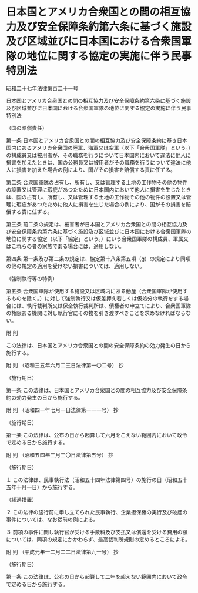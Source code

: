 # 日本国とアメリカ合衆国との間の相互協力及び安全保障条約第六条に基づく施設及び区域並びに日本国における合衆国軍隊の地位に関する協定の実施に伴う民事特別法

昭和二十七年法律第百二十一号

日本国とアメリカ合衆国との間の相互協力及び安全保障条約第六条に基づく施設及び区域並びに日本国における合衆国軍隊の地位に関する協定の実施に伴う民事特別法

（国の賠償責任）

第一条 日本国とアメリカ合衆国との間の相互協力及び安全保障条約に基き日本国内にあるアメリカ合衆国の陸軍、海軍又は空軍（以下「合衆国軍隊」という。）の構成員又は被用者が、その職務を行うについて日本国内において違法に他人に損害を加えたときは、国の公務員又は被用者がその職務を行うについて違法に他人に損害を加えた場合の例により、国がその損害を賠償する責に任ずる。

第二条 合衆国軍隊の占有し、所有し、又は管理する土地の工作物その他の物件の設置又は管理に瑕疵があつたために日本国内において他人に損害を生じたときは、国の占有し、所有し、又は管理する土地の工作物その他の物件の設置又は管理に瑕疵があつたために他人に損害を生じた場合の例により、国がその損害を賠償する責に任ずる。

第三条 前二条の規定は、被害者が日本国とアメリカ合衆国との間の相互協力及び安全保障条約第六条に基づく施設及び区域並びに日本国における合衆国軍隊の地位に関する協定（以下「協定」という。）にいう合衆国軍隊の構成員、軍属又はこれらの者の家族である場合には、適用しない。

第四条 第一条及び第二条の規定は、協定第十八条第五項（g）の規定により同項の他の規定の適用を受けない損害については、適用しない。

（強制執行等の特例）

第五条 合衆国軍隊が使用する施設又は区域内にある動産（合衆国軍隊が使用するものを除く。）に対して強制執行又は仮差押え若しくは仮処分の執行をする場合には、執行裁判所又は保全執行裁判所は、債権者の申立てにより、合衆国軍隊の権限ある機関に対し執行官にその物を引き渡すべきことを求めなければならない。

附 則

この法律は、日本国とアメリカ合衆国との間の安全保障条約の効力発生の日から施行する。

附 則 （昭和三五年六月二三日法律第一〇二号） 抄

（施行期日）

第一条 この法律は、日本国とアメリカ合衆国との間の相互協力及び安全保障条約の効力発生の日から施行する。

附 則 （昭和四一年七月一日法律第一一一号） 抄

（施行期日）

第一条 この法律は、公布の日から起算して六月をこえない範囲内において政令で定める日から施行する。

附 則 （昭和五四年三月三〇日法律第五号） 抄

（施行期日）

１ この法律は、民事執行法（昭和五十四年法律第四号）の施行の日（昭和五十五年十月一日）から施行する。

（経過措置）

２ この法律の施行前に申し立てられた民事執行、企業担保権の実行及び破産の事件については、なお従前の例による。

３ 前項の事件に関し執行官が受ける手数料及び支払又は償還を受ける費用の額については、同項の規定にかかわらず、最高裁判所規則の定めるところによる。

附 則 （平成元年一二月二二日法律第九一号） 抄

（施行期日）

第一条 この法律は、公布の日から起算して二年を超えない範囲内において政令で定める日から施行する。

